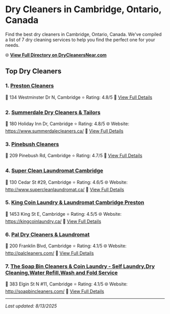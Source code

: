 # Dry Cleaners in Cambridge, Ontario, Canada

Find the best dry cleaners in Cambridge, Ontario, Canada. We've compiled a list of 7 dry cleaning services to help you find the perfect one for your needs.

🌐 **[View Full Directory on DryCleanersNear.com](https://drycleanersnear.com/city/Canada/Ontario/Cambridge)**

## Top Dry Cleaners

### 1. [Preston Cleaners](https://drycleanersnear.com/dryCleaner/68901476913e4c7c8f7e9962/preston-cleaners)
📍 134 Westminster Dr N, Cambridge
⭐ Rating: 4.8/5
🔗 [View Full Details](https://drycleanersnear.com/dryCleaner/68901476913e4c7c8f7e9962/preston-cleaners)

### 2. [Summerdale Dry Cleaners & Tailors](https://drycleanersnear.com/dryCleaner/689014a1913e4c7c8f7e9ad7/summerdale-dry-cleaners-tailors)
📍 180 Holiday Inn Dr, Cambridge
⭐ Rating: 4.8/5
🌐 Website: https://www.summerdalecleaners.ca/
🔗 [View Full Details](https://drycleanersnear.com/dryCleaner/689014a1913e4c7c8f7e9ad7/summerdale-dry-cleaners-tailors)

### 3. [Pinebush Cleaners](https://drycleanersnear.com/dryCleaner/68901456913e4c7c8f7e9881/pinebush-cleaners)
📍 209 Pinebush Rd, Cambridge
⭐ Rating: 4.7/5
🔗 [View Full Details](https://drycleanersnear.com/dryCleaner/68901456913e4c7c8f7e9881/pinebush-cleaners)

### 4. [Super Clean Laundromat Cambridge](https://drycleanersnear.com/dryCleaner/68901495913e4c7c8f7e9a75/super-clean-laundromat-cambridge)
📍 130 Cedar St #29, Cambridge
⭐ Rating: 4.6/5
🌐 Website: http://www.supercleanlaundromat.ca/
🔗 [View Full Details](https://drycleanersnear.com/dryCleaner/68901495913e4c7c8f7e9a75/super-clean-laundromat-cambridge)

### 5. [King Coin Laundry & Laundromat Cambridge Preston](https://drycleanersnear.com/dryCleaner/689014e4913e4c7c8f7e9cde/king-coin-laundry-laundromat-cambridge-preston)
📍 1453 King St E, Cambridge
⭐ Rating: 4.5/5
🌐 Website: https://kingcoinlaundry.ca/
🔗 [View Full Details](https://drycleanersnear.com/dryCleaner/689014e4913e4c7c8f7e9cde/king-coin-laundry-laundromat-cambridge-preston)

### 6. [Pal Dry Cleaners & Laundromat](https://drycleanersnear.com/dryCleaner/6890145a913e4c7c8f7e989f/pal-dry-cleaners-laundromat)
📍 200 Franklin Blvd, Cambridge
⭐ Rating: 4.1/5
🌐 Website: http://palcleaners.com/
🔗 [View Full Details](https://drycleanersnear.com/dryCleaner/6890145a913e4c7c8f7e989f/pal-dry-cleaners-laundromat)

### 7. [The Soap Bin Cleaners & Coin Laundry - Self Laundry,Dry Cleaning,Water Refill,Wash and Fold Service](https://drycleanersnear.com/dryCleaner/689014a9913e4c7c8f7e9b16/the-soap-bin-cleaners-coin-laundry-self-laundry-dry-cleaning-water-refill-wash-and-fold-service)
📍 383 Elgin St N #11, Cambridge
⭐ Rating: 4.1/5
🌐 Website: http://soapbincleaners.com/
🔗 [View Full Details](https://drycleanersnear.com/dryCleaner/689014a9913e4c7c8f7e9b16/the-soap-bin-cleaners-coin-laundry-self-laundry-dry-cleaning-water-refill-wash-and-fold-service)


---

*Last updated: 8/13/2025*
